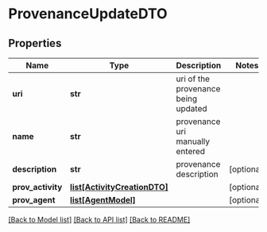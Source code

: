 # ProvenanceUpdateDTO

## Properties
Name | Type | Description | Notes
------------ | ------------- | ------------- | -------------
**uri** | **str** | uri of the provenance being updated | 
**name** | **str** | provenance uri manually entered | 
**description** | **str** | provenance description | [optional] 
**prov_activity** | [**list[ActivityCreationDTO]**](ActivityCreationDTO.md) |  | [optional] 
**prov_agent** | [**list[AgentModel]**](AgentModel.md) |  | [optional] 

[[Back to Model list]](../README.md#documentation-for-models) [[Back to API list]](../README.md#documentation-for-api-endpoints) [[Back to README]](../README.md)


